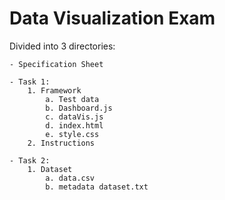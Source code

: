 # Data Visualization Exam

Divided into 3 directories:
    
    - Specification Sheet

    - Task 1:
        1. Framework
            a. Test data
            b. Dashboard.js
            c. dataVis.js
            d. index.html
            e. style.css
        2. Instructions

    - Task 2:
        1. Dataset
            a. data.csv 
            b. metadata dataset.txt 